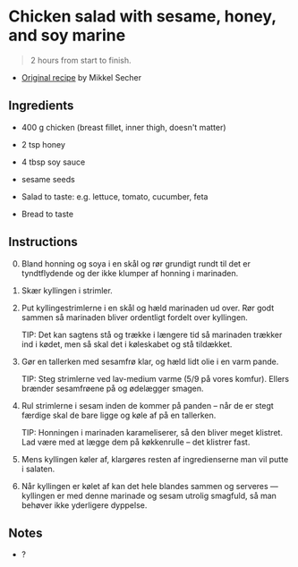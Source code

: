 # Chicken salad with sesame, honey, and soy marine

> 2 hours from start to finish.

* [Original recipe][original] by Mikkel Secher

## Ingredients

* 400 g chicken (breast fillet, inner thigh, doesn't matter)
* 2 tsp honey
* 4 tbsp soy sauce
* sesame seeds

* Salad to taste: e.g. lettuce, tomato, cucumber, feta
* Bread to taste

## Instructions


0. Bland honning og soya i en skål og rør grundigt rundt til det er
   tyndtflydende og der ikke klumper af honning i marinaden.
0. Skær kyllingen i strimler.
0. Put kyllingestrimlerne i en skål og hæld marinaden ud over. Rør godt sammen
   så marinaden bliver ordentligt fordelt over kyllingen.

   TIP: Det kan sagtens stå og trække i længere tid så marinaden trækker ind
   i kødet, men så skal det i køleskabet og stå tildækket.
0. Gør en tallerken med sesamfrø klar, og hæld lidt olie i en varm pande.

   TIP: Steg strimlerne ved lav-medium varme (5/9 på vores komfur). Ellers
   brænder sesamfrøene på og ødelægger smagen.
0. Rul strimlerne i sesam inden de kommer på panden – når de er stegt færdige
   skal de bare ligge og køle af på en tallerken.

   TIP: Honningen i marinaden karameliserer, så den bliver meget klistret. Lad
   være med at lægge dem på køkkenrulle – det klistrer fast. 
0. Mens kyllingen køler af, klargøres resten af ingredienserne man vil putte
   i salaten.
0. Når kyllingen er kølet af kan det hele blandes sammen og serveres &mdash;
   kyllingen er med denne marinade og sesam utrolig smagfuld, så man behøver
   ikke yderligere dyppelse.

## Notes

* ?

[original]: http://www.billigcious.dk/kyllingesalat-med-sesam-honning-soya-marinade/

